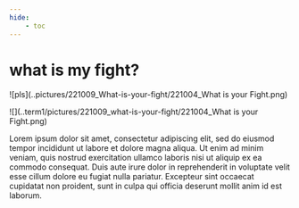 ```yaml
---
hide:
    - toc
---
```


# what is my fight?

![pls](..pictures/221009_What-is-your-fight/221004_What is your Fight.png)

![](..term1/pictures/221009_what-is-your-fight/221004_What is your Fight.png)

Lorem ipsum dolor sit amet, consectetur adipiscing elit, sed do eiusmod tempor incididunt ut labore et dolore magna aliqua. Ut enim ad minim veniam, quis nostrud exercitation ullamco laboris nisi ut aliquip ex ea commodo consequat. Duis aute irure dolor in reprehenderit in voluptate velit esse cillum dolore eu fugiat nulla pariatur. Excepteur sint occaecat cupidatat non proident, sunt in culpa qui officia deserunt mollit anim id est laborum.
